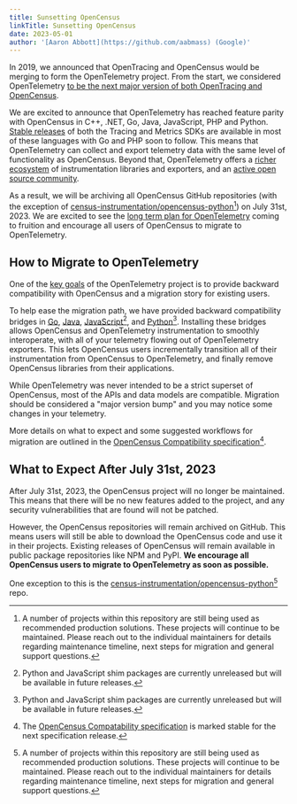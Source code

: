 ```yaml
---
title: Sunsetting OpenCensus
linkTitle: Sunsetting OpenCensus
date: 2023-05-01
author: '[Aaron Abbott](https://github.com/aabmass) (Google)'
---
```


In 2019, we announced that OpenTracing and OpenCensus would be merging to form
the OpenTelemetry project. From the start, we considered OpenTelemetry
[to be the next major version of both OpenTracing and OpenCensus](https://www.cncf.io/blog/2019/05/21/a-brief-history-of-opentelemetry-so-far/).

We are excited to announce that OpenTelemetry has reached feature parity with
OpenCensus in C++, .NET, Go, Java, JavaScript, PHP and Python.
[Stable releases](/docs/instrumentation/#status-and-releases) of both the
Tracing and Metrics SDKs are available in most of these languages with Go and
PHP soon to follow. This means that OpenTelemetry can collect and export
telemetry data with the same level of functionality as OpenCensus. Beyond that,
OpenTelemetry offers a [richer ecosystem](/ecosystem) of instrumentation
libraries and exporters, and an
[active open source community](https://www.cncf.io/blog/2023/01/11/a-look-at-the-2022-velocity-of-cncf-linux-foundation-and-top-30-open-source-projects/).

As a result, we will be archiving all OpenCensus GitHub repositories (with the
exception of [census-instrumentation/opencensus-python][][^python-timeline]) on
July 31st, 2023. We are excited to see the
[long term plan for OpenTelemetry](https://medium.com/opentracing/a-roadmap-to-convergence-b074e5815289)
coming to fruition and encourage all users of OpenCensus to migrate to
OpenTelemetry.

## How to Migrate to OpenTelemetry

One of the
[key goals](https://medium.com/opentracing/merging-opentracing-and-opencensus-f0fe9c7ca6f0)
of the OpenTelemetry project is to provide backward compatibility with
OpenCensus and a migration story for existing users.

To help ease the migration path, we have provided backward compatibility bridges
in [Go][go shim], [Java][java shim], [JavaScript][js shim][^shim-next-release],
and [Python][python shim][^shim-next-release]. Installing these bridges allows
OpenCensus and OpenTelemetry instrumentation to smoothly interoperate, with all
of your telemetry flowing out of OpenTelemetry exporters. This lets OpenCensus
users incrementally transition all of their instrumentation from OpenCensus to
OpenTelemetry, and finally remove OpenCensus libraries from their applications.

While OpenTelemetry was never intended to be a strict superset of OpenCensus,
most of the APIs and data models are compatible. Migration should be considered
a "major version bump" and you may notice some changes in your telemetry.

More details on what to expect and some suggested workflows for migration are
outlined in the
[OpenCensus Compatibility specification](/docs/reference/specification/compatibility/opencensus#migration-path)[^spec-next-release].

## What to Expect After July 31st, 2023

After July 31st, 2023, the OpenCensus project will no longer be maintained. This
means that there will be no new features added to the project, and any security
vulnerabilities that are found will not be patched.

However, the OpenCensus repositories will remain archived on GitHub. This means
users will still be able to download the OpenCensus code and use it in their
projects. Existing releases of OpenCensus will remain available in public
package repositories like NPM and PyPI. **We encourage all OpenCensus users to
migrate to OpenTelemetry as soon as possible.**

One exception to this is the
[census-instrumentation/opencensus-python][][^python-timeline] repo.

[go shim]:
  https://github.com/open-telemetry/opentelemetry-go/tree/main/bridge/opencensus
[java shim]:
  https://github.com/open-telemetry/opentelemetry-java/tree/main/opencensus-shim
[python shim]:
  https://github.com/open-telemetry/opentelemetry-python/tree/main/shim/opentelemetry-opencensus-shim
[js shim]:
  https://github.com/open-telemetry/opentelemetry-js/tree/main/experimental/packages/opentelemetry-shim-opencensus
[census-instrumentation/opencensus-python]:
  https://github.com/census-instrumentation/opencensus-python

[^python-timeline]:
    A number of projects within this repository are still being used as
    recommended production solutions. These projects will continue to be
    maintained. Please reach out to the individual maintainers for details
    regarding maintenance timeline, next steps for migration and general support
    questions.

[^shim-next-release]:
    Python and JavaScript shim packages are currently unreleased but will be
    available in future releases.

[^spec-next-release]:
    The [OpenCensus Compatability
    specification](https://opentelemetry.io/docs/reference/specification/compatibility/opencensus/)
    is marked stable for the next specification release.
